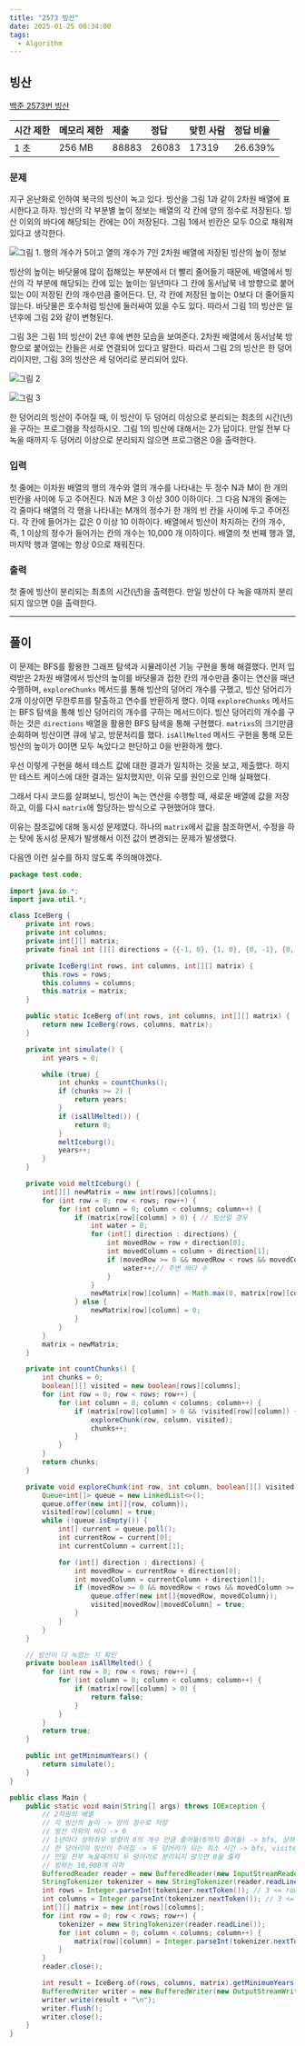 ```yaml
---
title: "2573 빙산"
date: 2025-01-25 00:34:00
tags: 
  - Algorithm
---
```



## 빙산

[백준 2573번 빙산](https://www.acmicpc.net/problem/2573)

| 시간 제한 | 메모리 제한 | 제출     | 정답    | 맞힌 사람 | 정답 비율   |
|:------|:-------|:-------|:------|:------|:--------|
| 1 초   | 256 MB | 88883 | 26083 | 17319 | 26.639% |

### 문제

지구 온난화로 인하여 북극의 빙산이 녹고 있다. 
빙산을 그림 1과 같이 2차원 배열에 표시한다고 하자. 
빙산의 각 부분별 높이 정보는 배열의 각 칸에 양의 정수로 저장된다. 
빙산 이외의 바다에 해당되는 칸에는 0이 저장된다. 
그림 1에서 빈칸은 모두 0으로 채워져 있다고 생각한다.

![그림 1. 행의 개수가 5이고 열의 개수가 7인 2차원 배열에 저장된 빙산의 높이 정보](img.png)

빙산의 높이는 바닷물에 많이 접해있는 부분에서 더 빨리 줄어들기 때문에, 
배열에서 빙산의 각 부분에 해당되는 칸에 있는 높이는 일년마다 그 칸에 동서남북 네 방향으로 붙어있는 0이 저장된 칸의 개수만큼 줄어든다. 
단, 각 칸에 저장된 높이는 0보다 더 줄어들지 않는다. 
바닷물은 호수처럼 빙산에 둘러싸여 있을 수도 있다. 
따라서 그림 1의 빙산은 일년후에 그림 2와 같이 변형된다. <br>

그림 3은 그림 1의 빙산이 2년 후에 변한 모습을 보여준다. 
2차원 배열에서 동서남북 방향으로 붙어있는 칸들은 서로 연결되어 있다고 말한다. 
따라서 그림 2의 빙산은 한 덩어리이지만, 
그림 3의 빙산은 세 덩어리로 분리되어 있다.

![그림 2](img_1.png)

![그림 3](img_2.png)

한 덩어리의 빙산이 주어질 때, 이 빙산이 두 덩어리 이상으로 분리되는 최초의 시간(년)을 구하는 프로그램을 작성하시오. 
그림 1의 빙산에 대해서는 2가 답이다. 
만일 전부 다 녹을 때까지 두 덩어리 이상으로 분리되지 않으면 프로그램은 0을 출력한다.

### 입력

첫 줄에는 이차원 배열의 행의 개수와 열의 개수를 나타내는 두 정수 N과 M이 한 개의 빈칸을 사이에 두고 주어진다. 
N과 M은 3 이상 300 이하이다. 
그 다음 N개의 줄에는 각 줄마다 배열의 각 행을 나타내는 M개의 정수가 한 개의 빈 칸을 사이에 두고 주어진다. 
각 칸에 들어가는 값은 0 이상 10 이하이다. 
배열에서 빙산이 차지하는 칸의 개수, 
즉, 1 이상의 정수가 들어가는 칸의 개수는 10,000 개 이하이다. 
배열의 첫 번째 행과 열, 마지막 행과 열에는 항상 0으로 채워진다.

### 출력

첫 줄에 빙산이 분리되는 최초의 시간(년)을 출력한다. 
만일 빙산이 다 녹을 때까지 분리되지 않으면 0을 출력한다.

---

## 풀이

이 문제는 BFS를 활용한 그래프 탐색과 시뮬레이션 기능 구현을 통해 해결했다. 
먼저 입력받은 2차원 배열에서 빙산의 높이를 바닷물과 접한 칸의 개수만큼 줄이는 연산을 매년 수행하며, 
`exploreChunks` 메서드를 통해 빙산의 덩어리 개수를 구했고, 
빙산 덩어리가 2개 이상이면 무한루프를 탈출하고 연수를 반환하게 했다.
이때 `exploreChunks` 메서드는 BFS 탐색을 통해 빙산 덩어리의 개수를 구하는 메서드이다.
빙산 덩어리의 개수를 구하는 것은 `directions` 배열을 활용한 BFS 탐색을 통해 구현했다.
`matrixs`의 크기만큼 순회하며 빙산이면 큐에 넣고, 방문처리를 했다.
`isAllMelted` 메서드 구현을 통해 모든 빙산의 높이가 0이면 모두 녹았다고 판단하고 0을 반환하게 했다.

우선 이렇게 구현을 해서 테스트 값에 대한 결과가 일치하는 것을 보고, 제출했다.
하지만 테스트 케이스에 대한 결과는 일치했지만, 이유 모를 원인으로 인해 실패했다.

그래서 다시 코드를 살펴보니, 빙산이 녹는 연산을 수행할 때, 새로운 배열에 값을 저장하고,
이를 다시 `matrix`에 할당하는 방식으로 구현했어야 했다.

이유는 참조값에 대해 동시성 문제였다.
하나의 `matrix`에서 값을 참조하면서,
수정을 하는 탓에 동시성 문제가 발생해서 이전 값이 변경되는 문제가 발생했다.

다음엔 이런 실수를 하지 않도록 주의해야겠다.

```java
package test.code;

import java.io.*;
import java.util.*;

class IceBerg {
    private int rows;
    private int columns;
    private int[][] matrix;
    private final int [][] directions = {{-1, 0}, {1, 0}, {0, -1}, {0, 1}};

    private IceBerg(int rows, int columns, int[][] matrix) {
        this.rows = rows;
        this.columns = columns;
        this.matrix = matrix;
    }

    public static IceBerg of(int rows, int columns, int[][] matrix) {
        return new IceBerg(rows, columns, matrix);
    }

    private int simulate() {
        int years = 0;

        while (true) {
            int chunks = countChunks();
            if (chunks >= 2) {
                return years;
            }
            if (isAllMelted()) {
                return 0;
            }
            meltIceburg();
            years++;
        }
    }

    private void meltIceburg() {
        int[][] newMatrix = new int[rows][columns];
        for (int row = 0; row < rows; row++) {
            for (int column = 0; column < columns; column++) {
                if (matrix[row][column] > 0) { // 빙산일 경우
                    int water = 0;
                    for (int[] direction : directions) {
                        int movedRow = row + direction[0];
                        int movedColumn = column + direction[1];
                        if (movedRow >= 0 && movedRow < rows && movedColumn >= 0 && movedColumn < columns && matrix[movedRow][movedColumn] == 0) {
                            water++;// 주변 바다 수
                        }
                    }
                    newMatrix[row][column] = Math.max(0, matrix[row][column] - water);
                } else {
                    newMatrix[row][column] = 0;
                }
            }
        }
        matrix = newMatrix;
    }

    private int countChunks() {
        int chunks = 0;
        boolean[][] visited = new boolean[rows][columns];
        for (int row = 0; row < rows; row++) {
            for (int column = 0; column < columns; column++) {
                if (matrix[row][column] > 0 && !visited[row][column]) {
                    exploreChunk(row, column, visited);
                    chunks++;
                }
            }
        }
        return chunks;
    }

    private void exploreChunk(int row, int column, boolean[][] visited) {
        Queue<int[]> queue = new LinkedList<>();
        queue.offer(new int[]{row, column});
        visited[row][column] = true;
        while (!queue.isEmpty()) {
            int[] current = queue.poll();
            int currentRow = current[0];
            int currentColumn = current[1];

            for (int[] direction : directions) {
                int movedRow = currentRow + direction[0];
                int movedColumn = currentColumn + direction[1];
                if (movedRow >= 0 && movedRow < rows && movedColumn >= 0 && movedColumn < columns && matrix[movedRow][movedColumn] > 0 && !visited[movedRow][movedColumn]) {
                    queue.offer(new int[]{movedRow, movedColumn});
                    visited[movedRow][movedColumn] = true;
                }
            }
        }
    }

    // 빙산이 다 녹았는 지 확인
    private boolean isAllMelted() {
        for (int row = 0; row < rows; row++) {
            for (int column = 0; column < columns; column++) {
                if (matrix[row][column] > 0) {
                    return false;
                }
            }
        }
        return true;
    }

    public int getMinimumYears() {
        return simulate();
    }
}

public class Main {
    public static void main(String[] args) throws IOException {
        // 2차원의 배열
        // 각 빙산의 높이 -> 양의 정수로 저장
        // 빙산 이외의 바다 -> 0
        // 1년마다 상하좌우 방향의 0의 개수 만큼 줄어듦(0까지 줄어듦) -> bfs, 상하좌우 탐색
        // 한 덩어리의 빙산이 주어짐 -> 두 덩어리가 되는 최소 시간 -> bfs, visited 전과 다를 떄
        // 만일 전부 녹을때까지 두 덩어리로 분리되지 않으면 0을 출력
        // 빙하는 10,000개 이하
        BufferedReader reader = new BufferedReader(new InputStreamReader(System.in));
        StringTokenizer tokenizer = new StringTokenizer(reader.readLine());
        int rows = Integer.parseInt(tokenizer.nextToken()); // 3 <= rows <= 300
        int columns = Integer.parseInt(tokenizer.nextToken()); // 3 <= columns <= 300
        int[][] matrix = new int[rows][columns];
        for (int row = 0; row < rows; row++) {
            tokenizer = new StringTokenizer(reader.readLine());
            for (int column = 0; column < columns; column++) {
                matrix[row][column] = Integer.parseInt(tokenizer.nextToken()); // 0<= matrix[row][column] <= 10
            }
        }
        reader.close();

        int result = IceBerg.of(rows, columns, matrix).getMinimumYears();
        BufferedWriter writer = new BufferedWriter(new OutputStreamWriter(System.out));
        writer.write(result + "\n");
        writer.flush();
        writer.close();
    }
}
```
